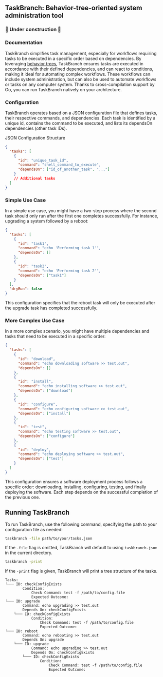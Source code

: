 ## TaskBranch: Behavior-tree-oriented system administration tool

### 🚧 Under construction 🚧

### Documentation

TaskBranch simplifies task management, especially for workflows requiring tasks to be executed in a specific order based on dependencies. By leveraging [behavior trees](https://en.wikipedia.org/wiki/Behavior_tree_(artificial_intelligence,_robotics_and_control)), TaskBranch ensures tasks are executed in accordance with their defined dependencies, and can react to conditions, making it ideal for automating complex workflows. These workflows can include system administration, but can also be used to automate workflows or tasks on any computer system. Thanks to cross-compilation support by Go, you can run TaskBranch natively on your architecture.

### Configuration

TaskBranch operates based on a JSON configuration file that defines tasks, their respective commands, and dependencies. Each task is identified by a unique id, contains the command to be executed, and lists its dependsOn dependencies (other task IDs).

JSON Configuration Structure
```json
{
  "tasks": [
    {
      "id": "unique_task_id",
      "command": "shell_command_to_execute",
      "dependsOn": ["id_of_another_task", "..."]
    }
    // Additional tasks
  ]
}
```

### Simple Use Case
In a simple use case, you might have a two-step process where the second task should only run after the first one completes successfully. For instance, upgrading a system followed by a reboot:

```json
{
  "tasks": [
    {
      "id": "task1",
      "command": "echo 'Performing task 1'",
      "dependsOn": []
    },
    {
      "id": "task2",
      "command": "echo 'Performing task 2'",
      "dependsOn": ["task1"]
    }
  ],
  "dryRun": false
}
``` 

This configuration specifies that the reboot task will only be executed after the upgrade task has completed successfully.

### More Complex Use Case

In a more complex scenario, you might have multiple dependencies and tasks that need to be executed in a specific order:

``` json
{
  "tasks": [
    {
      "id": "download",
      "command": "echo downloading software >> test.out",
      "dependsOn": []
    },
    {
      "id": "install",
      "command": "echo installing software >> test.out",
      "dependsOn": ["download"]
    },
    {
      "id": "configure",
      "command": "echo configuring software >> test.out",
      "dependsOn": ["install"]
    },
    {
      "id": "test",
      "command": "echo testing software >> test.out",
      "dependsOn": ["configure"]
    },
    {
      "id": "deploy",
      "command": "echo deploying software >> test.out",
      "dependsOn": ["test"]
    }
  ]
}
```

This configuration ensures a software deployment process follows a specific order: downloading, installing, configuring, testing, and finally deploying the software. Each step depends on the successful completion of the previous one.

## Running TaskBranch
To run TaskBranch, use the following command, specifying the path to your configuration file as needed:

```sh
taskbranch -file path/to/your/tasks.json
```
If the `-file` flag is omitted, TaskBranch will default to using `taskbranch.json` in the current directory.

```sh
taskbranch -print
```
If the `-print` flag is given, TaskBranch will print a tree structure of the tasks.

```
Tasks:
└─── ID: checkConfigExists
        Condition:
            Check Command: test -f /path/to/config.file
            Expected Outcome: 
└─── ID: upgrade
        Command: echo upgrading >> test.out
        Depends On: checkConfigExists
    └─── ID: checkConfigExists
            Condition:
                Check Command: test -f /path/to/config.file
                Expected Outcome: 
└─── ID: reboot
        Command: echo rebooting >> test.out
        Depends On: upgrade
    └─── ID: upgrade
            Command: echo upgrading >> test.out
            Depends On: checkConfigExists
        └─── ID: checkConfigExists
                Condition:
                    Check Command: test -f /path/to/config.file
                    Expected Outcome: 
```
